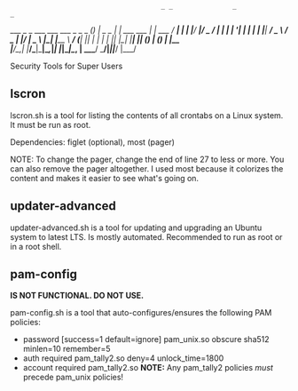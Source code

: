                                           _ _               _              _
 ___ _   _       ___  ___  ___ _   _ _ __(_) |_ _   _      | |_ ___   ___ | | ___
/ __| | | |_____/ __|/ _ \/ __| | | | '__| | __| | | |_____| __/ _ \ / _ \| |/ __|
\__ \ |_| |_____\__ \  __/ (__| |_| | |  | | |_| |_| |_____| || (_) | (_) | |\__ \
|___/\__,_|     |___/\___|\___|\__,_|_|  |_|\__|\__, |      \__\___/ \___/|_||___/
                                                |___/                        


Security Tools for Super Users

## lscron
lscron.sh is a tool for listing the contents of all crontabs on a Linux system. It must be run as root.

Dependencies: figlet (optional), most (pager)

NOTE: To change the pager, change the end of line 27 to less or more. You can also remove the pager altogether. I used most because it colorizes the content and makes it easier to see what's going on.

## updater-advanced
updater-advanced.sh is a tool for updating and upgrading an Ubuntu system to latest LTS. Is mostly automated. Recommended to run as root or in a root shell.

## pam-config
__IS NOT FUNCTIONAL. DO NOT USE.__

pam-config.sh is a tool that auto-configures/ensures the following PAM policies:
- password [success=1 default=ignore] pam_unix.so obscure sha512 minlen=10 remember=5
- auth required pam_tally2.so deny=4 unlock_time=1800
- account required pam_tally2.so
__NOTE:__ Any pam_tally2 policies *must* precede pam_unix policies!
